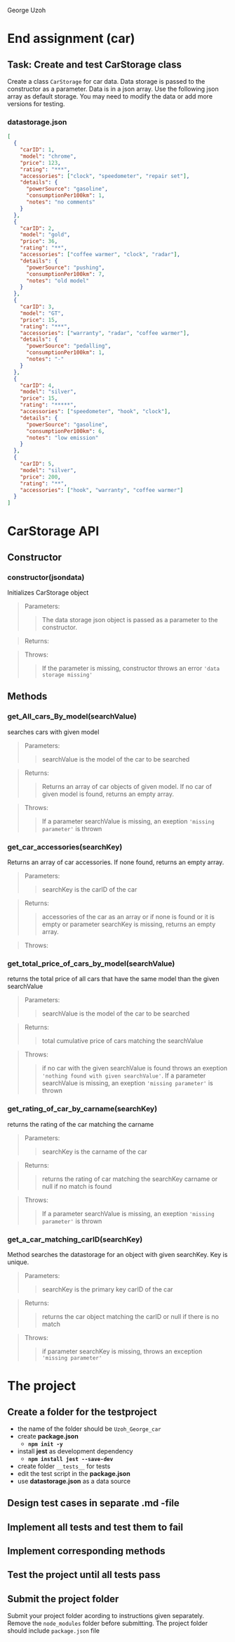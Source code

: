George Uzoh

# **End assignment** (car)

## Task: Create and test CarStorage class

Create a class `CarStorage` for car data. Data storage is passed to the constructor as a parameter. Data is in a json array. Use the following json array as default storage. You may need to modify the data or add more versions for testing.

### datastorage.json

```json
[
  {
    "carID": 1,
    "model": "chrome",
    "price": 123,
    "rating": "***",
    "accessories": ["clock", "speedometer", "repair set"],
    "details": {
      "powerSource": "gasoline",
      "consumptionPer100km": 1,
      "notes": "no comments"
    }
  },
  {
    "carID": 2,
    "model": "gold",
    "price": 36,
    "rating": "**",
    "accessories": ["coffee warmer", "clock", "radar"],
    "details": {
      "powerSource": "pushing",
      "consumptionPer100km": 7,
      "notes": "old model"
    }
  },
  {
    "carID": 3,
    "model": "GT",
    "price": 15,
    "rating": "***",
    "accessories": ["warranty", "radar", "coffee warmer"],
    "details": {
      "powerSource": "pedalling",
      "consumptionPer100km": 1,
      "notes": "-"
    }
  },
  {
    "carID": 4,
    "model": "silver",
    "price": 15,
    "rating": "*****",
    "accessories": ["speedometer", "hook", "clock"],
    "details": {
      "powerSource": "gasoline",
      "consumptionPer100km": 6,
      "notes": "low emission"
    }
  },
  {
    "carID": 5,
    "model": "silver",
    "price": 200,
    "rating": "**",
    "accessories": ["hook", "warranty", "coffee warmer"]
  }
]
```

# CarStorage API

## Constructor

### **constructor(jsondata)**

Initializes CarStorage object

> Parameters:
>
> > The data storage json object is passed as a parameter to the constructor.

> Returns:
>
> >

> Throws:
>
> > If the parameter is missing, constructor throws an error `'data storage missing'`

## Methods

### **get_All_cars_By_model(searchValue)**

searches cars with given model

> Parameters:
>
> > searchValue is the model of the car to be searched

> Returns:
>
> > Returns an array of car objects of given model. If no car of given model is found, returns an empty array.

> Throws:
>
> > If a parameter searchValue is missing, an exeption `'missing parameter'` is thrown

### **get_car_accessories(searchKey)**

Returns an array of car accessories. If none found, returns an empty array.

> Parameters:
>
> > searchKey is the carID of the car

> Returns:
>
> > accessories of the car as an array or if none is found or it is empty or parameter searchKey is missing, returns an empty array.

> Throws:
>
> >

### **get_total_price_of_cars_by_model(searchValue)**

returns the total price of all cars that have the same model than the given searchValue

> Parameters:
>
> > searchValue is the model of the car to be searched

> Returns:
>
> > total cumulative price of cars matching the searchValue

> Throws:
>
> > if no car with the given searchValue is found throws an exeption `'nothing found with given searchValue'`. If a parameter searchValue is missing, an exeption `'missing parameter'` is thrown

### **get_rating_of_car_by_carname(searchKey)**

returns the rating of the car matching the carname

> Parameters:
>
> > searchKey is the carname of the car

> Returns:
>
> > returns the rating of car matching the searchKey carname or null if no match is found

> Throws:
>
> > If a parameter searchValue is missing, an exeption `'missing parameter'` is thrown

### **get_a_car_matching_carID(searchKey)**

Method searches the datastorage for an object with given searchKey. Key is unique.

> Parameters:
>
> > searchKey is the primary key carID of the car

> Returns:
>
> > returns the car object matching the carID or null if there is no match

> Throws:
>
> > if parameter searchKey is missing, throws an exception `'missing parameter'`

# The project

## Create a folder for the testproject

- the name of the folder should be `Uzoh_George_car`
- create **package.json**
  - **`npm init -y`**
- install **jest** as development dependency
  - **`npm install jest --save-dev`**
- create folder `__tests__` for tests
- edit the test script in the **package.json**
- use **datastorage.json** as a data source

## Design test cases in separate .md -file

## Implement all tests and test them to fail

## Implement corresponding methods

## Test the project until all tests pass

## Submit the project folder

Submit your project folder acording to instructions given separately.
Remove the `node_modules` folder before submitting.
The project folder should include `package.json` file
